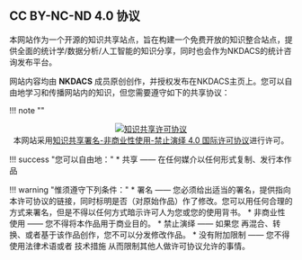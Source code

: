## CC BY-NC-ND 4.0 协议

本网站作为一个开源的知识共享站点，旨在构建一个免费开放的知识整合站点，提供全面的统计学/数据分析/人工智能的知识分享，同时也会作为NKDACS的统计咨询发布平台。

网站内容均由 **NKDACS** 成员原创创作，并授权发布在NKDACS主页上。您可以自由地学习和传播网站内的知识，但您需要遵守如下的共享协议：

!!! note ""
    <div align="center"><a rel="license" target=blank href="http://creativecommons.org/licenses/by-nc-nd/4.0/deed.zh"><img alt="知识共享许可协议" style="border-width:0" src="https://i.creativecommons.org/l/by-nc-nd/4.0/88x31.png" /></a><br />本网站采用<a rel="license" target=blank href="http://creativecommons.org/licenses/by-nc-nd/4.0/deed.zh">知识共享署名-非商业性使用-禁止演绎 4.0 国际许可协议</a>进行许可。</div>

!!! success "您可以自由地："
    * 共享 —— 在任何媒介以任何形式复制、发行本作品

!!! warning "惟须遵守下列条件："
    * 署名 —— 您必须给出适当的署名，提供指向本许可协议的链接，同时标明是否（对原始作品）作了修改。您可以用任何合理的方式来署名，但是不得以任何方式暗示许可人为您或您的使用背书。
    * 非商业性使用 —— 您不得将本作品用于商业目的。
    * 禁止演绎 —— 如果您 再混合、转换、或者基于该作品创作，您不可以分发修改作品。
    * 没有附加限制 —— 您不得使用法律术语或者 技术措施 从而限制其他人做许可协议允许的事情。